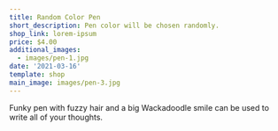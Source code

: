 ```yaml
---
title: Random Color Pen
short_description: Pen color will be chosen randomly.
shop_link: lorem-ipsum
price: $4.00
additional_images:
  - images/pen-1.jpg
date: '2021-03-16'
template: shop
main_image: images/pen-3.jpg
---
```

Funky pen with fuzzy hair and a big Wackadoodle smile can be used to write all of your thoughts.
